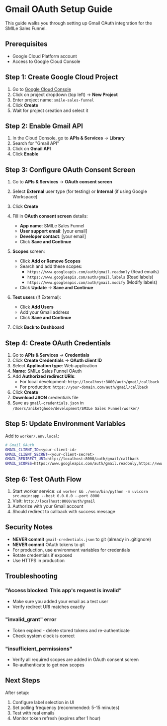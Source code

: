 # Gmail OAuth Setup Guide

This guide walks you through setting up Gmail OAuth integration for the SMILe Sales Funnel.

## Prerequisites
- Google Cloud Platform account
- Access to Google Cloud Console

## Step 1: Create Google Cloud Project

1. Go to [Google Cloud Console](https://console.cloud.google.com/)
2. Click on project dropdown (top left) → **New Project**
3. Enter project name: `smile-sales-funnel`
4. Click **Create**
5. Wait for project creation and select it

## Step 2: Enable Gmail API

1. In the Cloud Console, go to **APIs & Services** → **Library**
2. Search for "Gmail API"
3. Click on **Gmail API**
4. Click **Enable**

## Step 3: Configure OAuth Consent Screen

1. Go to **APIs & Services** → **OAuth consent screen**
2. Select **External** user type (for testing) or **Internal** (if using Google Workspace)
3. Click **Create**

4. Fill in **OAuth consent screen** details:
   - **App name**: SMILe Sales Funnel
   - **User support email**: [your email]
   - **Developer contact**: [your email]
   - Click **Save and Continue**

5. **Scopes** screen:
   - Click **Add or Remove Scopes**
   - Search and add these scopes:
     - `https://www.googleapis.com/auth/gmail.readonly` (Read emails)
     - `https://www.googleapis.com/auth/gmail.labels` (Read labels)
     - `https://www.googleapis.com/auth/gmail.modify` (Modify labels)
   - Click **Update** → **Save and Continue**

6. **Test users** (if External):
   - Click **Add Users**
   - Add your Gmail address
   - Click **Save and Continue**

7. Click **Back to Dashboard**

## Step 4: Create OAuth Credentials

1. Go to **APIs & Services** → **Credentials**
2. Click **Create Credentials** → **OAuth client ID**
3. Select **Application type**: Web application
4. **Name**: SMILe Sales Funnel OAuth
5. Add **Authorized redirect URIs**:
   - For local development: `http://localhost:8000/auth/gmail/callback`
   - For production: `https://your-domain.com/auth/gmail/callback`
6. Click **Create**
7. **Download JSON** credentials file
8. Save as `gmail-credentials.json` in `/Users/aniketghode/development/SMILe Sales Funnel/worker/`

## Step 5: Update Environment Variables

Add to `worker/.env.local`:

```bash
# Gmail OAuth
GMAIL_CLIENT_ID=<your-client-id>
GMAIL_CLIENT_SECRET=<your-client-secret>
GMAIL_REDIRECT_URI=http://localhost:8000/auth/gmail/callback
GMAIL_SCOPES=https://www.googleapis.com/auth/gmail.readonly,https://www.googleapis.com/auth/gmail.labels,https://www.googleapis.com/auth/gmail.modify
```

## Step 6: Test OAuth Flow

1. Start worker service: `cd worker && ./venv/bin/python -m uvicorn src.main:app --host 0.0.0.0 --port 8000`
2. Visit: `http://localhost:8000/auth/gmail`
3. Authorize with your Gmail account
4. Should redirect to callback with success message

## Security Notes

- **NEVER commit** `gmail-credentials.json` to git (already in .gitignore)
- **NEVER commit** OAuth tokens to git
- For production, use environment variables for credentials
- Rotate credentials if exposed
- Use HTTPS in production

## Troubleshooting

### "Access blocked: This app's request is invalid"
- Make sure you added your email as a test user
- Verify redirect URI matches exactly

### "invalid_grant" error
- Token expired - delete stored tokens and re-authenticate
- Check system clock is correct

### "insufficient_permissions"
- Verify all required scopes are added in OAuth consent screen
- Re-authenticate to get new scopes

## Next Steps

After setup:
1. Configure label selection in UI
2. Set polling frequency (recommended: 5-15 minutes)
3. Test with real emails
4. Monitor token refresh (expires after 1 hour)
